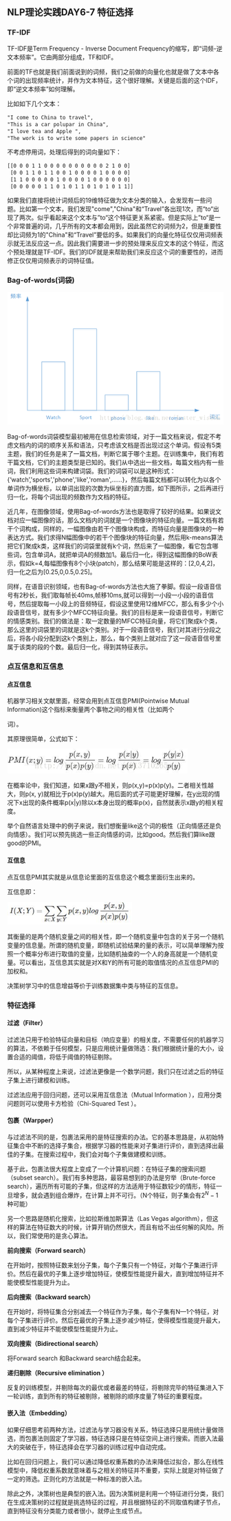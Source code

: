 ## NLP理论实践DAY6-7 特征选择

### TF-IDF

TF-IDF是Term Frequency -  Inverse Document Frequency的缩写，即“词频-逆文本频率”。它由两部分组成，TF和IDF。

前面的TF也就是我们前面说到的词频，我们之前做的向量化也就是做了文本中各个词的出现频率统计，并作为文本特征，这个很好理解。关键是后面的这个IDF，即“逆文本频率”如何理解。

比如如下几个文本：

```
"I come to China to travel", 
"This is a car polupar in China",          
"I love tea and Apple ",   
"The work is to write some papers in science"
```

不考虑停用词，处理后得到的词向量如下：

```
[[0 0 0 1 1 0 0 0 0 0 0 0 0 0 0 2 1 0 0]
 [0 0 1 1 0 1 1 0 0 1 0 0 0 0 1 0 0 0 0]
 [1 1 0 0 0 0 0 1 0 0 0 0 1 0 0 0 0 0 0]
 [0 0 0 0 0 1 1 0 1 0 1 1 0 1 0 1 0 1 1]]
```

如果我们直接将统计词频后的19维特征做为文本分类的输入，会发现有一些问题。比如第一个文本，我们发现"come","China"和“Travel”各出现1次，而“to“出现了两次。似乎看起来这个文本与”to“这个特征更关系紧密。但是实际上”to“是一个非常普遍的词，几乎所有的文本都会用到，因此虽然它的词频为2，但是重要性却比词频为1的"China"和“Travel”要低的多。如果我们的向量化特征仅仅用词频表示就无法反应这一点。因此我们需要进一步的预处理来反应文本的这个特征，而这个预处理就是TF-IDF。我们的IDF就是来帮助我们来反应这个词的重要性的，进而修正仅仅用词频表示的词特征值。

### Bag-of-words(词袋)

![img](../../notes/nlp/images/6.png)

Bag-of-words词袋模型最初被用在信息检索领域，对于一篇文档来说，假定不考虑文档内的词的顺序关系和语法，只考虑该文档是否出现过这个单词。假设有5类主题，我们的任务是来了一篇文档，判断它属于哪个主题。在训练集中，我们有若干篇文档，它们的主题类型是已知的。我们从中选出一些文档，每篇文档内有一些词，我们利用这些词来构建词袋。我们的词袋可以是这种形式：{‘watch’,'sports','phone','like','roman',……}，然后每篇文档都可以转化为以各个单词作为横坐标，以单词出现的次数为纵坐标的直方图，如下图所示，之后再进行归一化，将每个词出现的频数作为文档的特征。

近几年，在图像领域，使用Bag-of-words方法也是取得了较好的结果。如果说文档对应一幅图像的话，那么文档内的词就是一个图像块的特征向量。一篇文档有若干个词构成，同样的，一幅图像由若干个图像块构成，而特征向量是图像块的一种表达方式。我们求得N幅图像中的若干个图像块的特征向量，然后用k-means算法把它们聚成k类，这样我们的词袋里就有k个词，然后来了一幅图像，看它包含哪些词，包含单词A，就把单词A的频数加1。最后归一化，得到这幅图像的BoW表示，假如k=4,每幅图像有8个小块(patch)，那么结果可能是这样的：[2,0,4,2]，归一化之后为[0.25,0,0.5,0.25]。

同样，在语音识别领域，也有Bag-of-words方法也大施了拳脚。假设一段语音信号有2秒长，我们取每帧长40ms,帧移10ms,就可以得到一小段一小段的语音信号，然后提取每一小段上的音频特征，假设这里使用12维MFCC，那么有多少个小段语音信号，就有多少个MFCC特征向量。我们的目标是来一段语音信号，判断它的情感类别。我们的做法是：取一定数量的MFCC特征向量，将它们聚成k个类，那么这里的词袋里的词就是这k个类别。对于一段语音信号，我们对其进行分段之后，将各小段分配到这k个类别上，那么，每个类别上就对应了这一段语音信号里属于该类的段的个数。最后归一化，得到其特征表示。

### 点互信息和互信息

#### 点互信息

机器学习相关文献里面，经常会用到点互信息PMI(Pointwise Mutual Information)这个指标来衡量两个事物之间的相关性（比如两个

词）。

其原理很简单，公式如下：

![img](../../notes/nlp/images/1.jpg)

在概率论中，我们知道，如果x跟y不相关，则p(x,y)=p(x)p(y)。二者相关性越大，则p(x, y)就相比于p(x)p(y)越大。用后面的式子可能更好理解，在y出现的情况下x出现的条件概率p(x|y)除以x本身出现的概率p(x)，自然就表示x跟y的相关程度。

举个自然语言处理中的例子来说，我们想衡量like这个词的极性（正向情感还是负向情感）。我们可以预先挑选一些正向情感的词，比如good。然后我们算like跟good的PMI。

#### 互信息

点互信息PMI其实就是从信息论里面的互信息这个概念里面衍生出来的。  

互信息即：

![img](../../notes/nlp/images/2.jpg)

其衡量的是两个随机变量之间的相关性，即一个随机变量中包含的关于另一个随机变量的信息量。所谓的随机变量，即随机试验结果的量的表示，可以简单理解为按照一个概率分布进行取值的变量，比如随机抽查的一个人的身高就是一个随机变量。可以看出，互信息其实就是对X和Y的所有可能的取值情况的点互信息PMI的加权和。

决策树学习中的信息增益等价于训练数据集中类与特征的互信息。

### 特征选择

#### 过滤（Filter）

过滤法只用于检验特征向量和目标（响应变量）的相关度，不需要任何的机器学习的算法，不依赖于任何模型，只是应用统计量做筛选：我们根据统计量的大小，设置合适的阈值，将低于阈值的特征剔除。

所以，从某种程度上来说，过滤法更像是一个数学问题，我们只在过滤之后的特征子集上进行建模和训练。

过滤法应用于回归问题，还可以采用互信息法（Mutual Information ），应用分类问题则可以使用卡方检验（Chi-Squared Test ）。

#### 包裹（Warpper）

与过滤法不同的是，包裹法采用的是特征搜索的办法。它的基本思路是，从初始特征集合中不断的选择子集合，根据学习器的性能来对子集进行评价，直到选择出最佳的子集。在搜索过程中，我们会对每个子集做建模和训练。

基于此，包裹法很大程度上变成了一个计算机问题：在特征子集的搜索问题（subset search）。我们有多种思路，最容易想到的办法是穷举（Brute-force search），遍历所有可能的子集，但这样的方法适用于特征数较少的情形，特征一旦增多，就会遇到组合爆炸，在计算上并不可行。（N个特征，则子集会有$2^N-1$种可能）

另一个思路是随机化搜索，比如拉斯维加斯算法（Las Vegas algorithm），但这样的算法在特征数大的时候，计算开销仍然很大，而且有给不出任何解的风险。所以，我们常使用的是贪心算法。

**前向搜索（Forward search）**

在开始时，按照特征数来划分子集，每个子集只有一个特征，对每个子集进行评价。然后在最优的子集上逐步增加特征，使模型性能提升最大，直到增加特征并不能使模型性能提升为止。

**后向搜索（Backward search）**

在开始时，将特征集合分别减去一个特征作为子集，每个子集有N—1个特征，对每个子集进行评价。然后在最优的子集上逐步减少特征，使得模型性能提升最大，直到减少特征并不能使模型性能提升为止。

**双向搜索（Bidirectional search）**

将Forward search 和Backward search结合起来。

**递归剔除（Recursive elimination ）**

反复的训练模型，并剔除每次的最优或者最差的特征，将剔除完毕的特征集进入下一轮训练，直到所有的特征被剔除，被剔除的顺序度量了特征的重要程度。

#### 嵌入法（Embedding）

如果仔细思考前两种方法，过滤法与学习器没有关系，特征选择只是用统计量做筛选，而包裹法则固定了学习器，特征选择只是在特征空间上进行搜索。而嵌入法最大的突破在于，特征选择会在学习器的训练过程中自动完成。

比如在回归问题上，我们可以通过降低权重系数的办法来降低过拟合，那么在线性模型中，降低权重系数就意味着与之相关的特征并不重要，实际上就是对特征做了一定的筛选。正则化的方法就是一种标准的嵌入法。

除此之外，决策树也是典型的嵌入法。因为决策树是利用一个特征进行分类，我们在生成决策树的过程就是挑选特征的过程，并且根据特征的不同取值构建子节点，直到特征没有分类能力或者很小，就停止生成节点。

